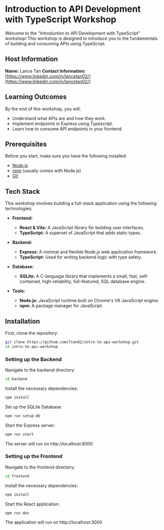# Introduction to API Development with TypeScript Workshop

Welcome to the "Introduction to API Development with TypeScript" workshop! This workshop is designed to introduce you to the fundamentals of building and consuming APIs using TypeScript.

## Host Information

**Name:** Lance Tan
**Contact Information:** [https://www.linkedin.com/in/lancetan02/](https://www.linkedin.com/in/lancetan02/)

## Learning Outcomes

By the end of this workshop, you will:

- Understand what APIs are and how they work.
- Implement endpoints in Express using Typescript.
- Learn how to consume API endpoints in your frontend.

## Prerequisites

Before you start, make sure you have the following installed:

- [Node.js](https://nodejs.org/)
- [npm](https://www.npmjs.com/) (usually comes with Node.js)
- [Git](https://git-scm.com/)

## Tech Stack

This workshop involves building a full-stack application using the following technologies:

- **Frontend:**
  - **React & Vite:** A JavaScript library for building user interfaces.
  - **TypeScript:** A superset of JavaScript that adds static types.

- **Backend:**
  - **Express:** A minimal and flexible Node.js web application framework.
  - **TypeScript:** Used for writing backend logic with type safety.

- **Database:**
  - **SQLite:** A C-language library that implements a small, fast, self-contained, high-reliability, full-featured, SQL database engine.

- **Tools:**
  - **Node.js:** JavaScript runtime built on Chrome's V8 JavaScript engine.
  - **npm:** A package manager for JavaScript.

## Installation

First, clone the repository:

```bash
git clone https://github.com/ltan02/intro-to-api-workshop.git
cd intro-to-api-workshop
```

### Setting up the Backend

Navigate to the backend directory:

```bash
cd backend
```

Install the necessary dependencies:

```bash
npm install
```

Set up the SQLite Database:

```bash
npm run setup-db
```

Start the Express server:

```bash
npm run start
```

The server will run on http://localhost:8000

### Setting up the Frontend

Navigate to the frontend directory:

```bash
cd frontend
```

Install the necessary dependencies:

```bash
npm install
```

Start the React application:

```bash
npm run dev
```

The application will run on http://localhost:3000